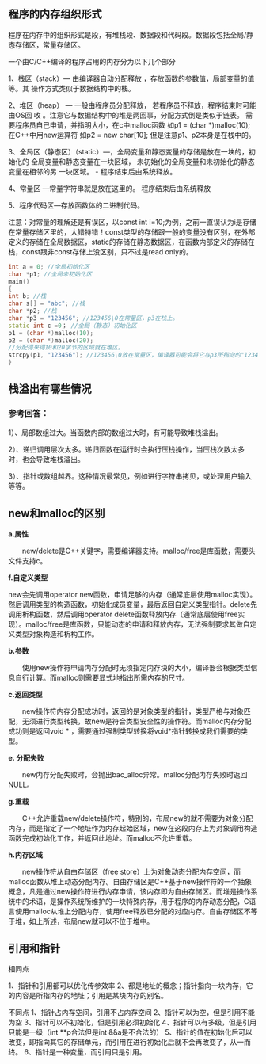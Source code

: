 ## 程序的内存组织形式

程序在内存中的组织形式是段，有堆栈段、数据段和代码段。数据段包括全局/静态存储区，常量存储区。

一个由C/C++编译的程序占用的内存分为以下几个部分 

1、栈区（stack）— 由编译器自动分配释放 ，存放函数的参数值，局部变量的值等。其 操作方式类似于数据结构中的栈。

 2、堆区（heap） — 一般由程序员分配释放， 若程序员不释放，程序结束时可能由OS回 收 。注意它与数据结构中的堆是两回事，分配方式倒是类似于链表。 需要程序员自己申请，并指明大小，在c中malloc函数   如p1 = (char *)malloc(10);   在C++中用new运算符   如p2 = new char[10];   但是注意p1、p2本身是在栈中的。

3、全局区（静态区）（static）—，全局变量和静态变量的存储是放在一块的，初始化的 全局变量和静态变量在一块区域， 未初始化的全局变量和未初始化的静态变量在相邻的另 一块区域。 - 程序结束后由系统释放。 

4、常量区 —常量字符串就是放在这里的。 程序结束后由系统释放 

5、程序代码区—存放函数体的二进制代码。

注意：对常量的理解还是有误区，以const int i=10;为例，之前一直误认为i是存储在常量存储区里的，大错特错！const类型的存储跟一般的变量没有区别，在外部定义的存储在全局数据区，static的存储在静态数据区，在函数内部定义的存储在栈，const跟非const存储上没区别，只不过是read only的。

```c++
int a = 0; //全局初始化区  
char *p1; //全局未初始化区  
main()  
{  
int b; //栈  
char s[] = "abc"; //栈  
char *p2; //栈  
char *p3 = "123456"; //123456\0在常量区，p3在栈上。  
static int c =0； //全局（静态）初始化区  
p1 = (char *)malloc(10);  
p2 = (char *)malloc(20);  
//分配得来得10和20字节的区域就在堆区。  
strcpy(p1, "123456"); //123456\0放在常量区，编译器可能会将它与p3所指向的"123456"优化成一个地方。  
}  
```







## 栈溢出有哪些情况

### 参考回答：

1）、局部数组过大。当函数内部的数组过大时，有可能导致堆栈溢出。

2）、递归调用层次太多。递归函数在运行时会执行压栈操作，当压栈次数太多时，也会导致堆栈溢出。

3）、指针或数组越界。这种情况最常见，例如进行字符串拷贝，或处理用户输入等等。



## **new和malloc的区别**

**a.属性**

　　new/delete是C++关键字，需要编译器支持。malloc/free是库函数，需要头文件支持c。

**f.自定义类型**

new会先调用operator new函数，申请足够的内存（通常底层使用malloc实现）。然后调用类型的构造函数，初始化成员变量，最后返回自定义类型指针。delete先调用析构函数，然后调用operator delete函数释放内存（通常底层使用free实现）。malloc/free是库函数，只能动态的申请和释放内存，无法强制要求其做自定义类型对象构造和析构工作。

**b.参数**

　　使用new操作符申请内存分配时无须指定内存块的大小，编译器会根据类型信息自行计算。而malloc则需要显式地指出所需内存的尺寸。

**c.返回类型**

　　new操作符内存分配成功时，返回的是对象类型的指针，类型严格与对象匹配，无须进行类型转换，故new是符合类型安全性的操作符。而malloc内存分配成功则是返回void * ，需要通过强制类型转换将void*指针转换成我们需要的类型。

**e. 分配失败**

　　new内存分配失败时，会抛出bac_alloc异常。malloc分配内存失败时返回NULL。

**g.重载**

　　C++允许重载new/delete操作符，特别的，布局new的就不需要为对象分配内存，而是指定了一个地址作为内存起始区域，new在这段内存上为对象调用构造函数完成初始化工作，并返回此地址。而malloc不允许重载。

**h.内存区域**

　　new操作符从自由存储区（free store）上为对象动态分配内存空间，而malloc函数从堆上动态分配内存。自由存储区是C++基于new操作符的一个抽象概念，凡是通过new操作符进行内存申请，该内存即为自由存储区。而堆是操作系统中的术语，是操作系统所维护的一块特殊内存，用于程序的内存动态分配，C语言使用malloc从堆上分配内存，使用free释放已分配的对应内存。自由存储区不等于堆，如上所述，布局new就可以不位于堆中。





## 引用和指针

相同点

1、指针和引用都可以优化传参效率
2、都是地址的概念；指针指向一块内存，它的内容是所指内存的地址；引用是某块内存的别名。

不同点
1、指针占内存空间，引用不占内存空间
2、指针可以为空，但是引用不能为空
3、指针可以不初始化，但是引用必须初始化
4、指针可以有多级，但是引用只能是一级（int **p合法但是int &&a是不合法的）
5、指针的值在初始化后可以改变，即指向其它的存储单元，而引用在进行初始化后就不会再改变了，从一而终。
6、指针是一种变量，而引用只是引用。
